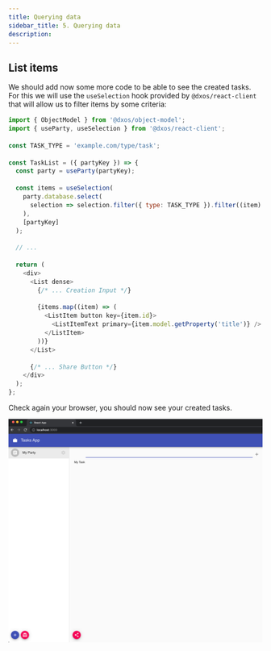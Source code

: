 ```yaml
---
title: Querying data
sidebar_title: 5. Querying data
description: 
---
```


## List items

We should add now some more code to be able to see the created tasks. For this we will use the `useSelection` hook provided by `@dxos/react-client` that will allow us to filter items by some criteria:

```jsx:title=src/components/TaskList.js
import { ObjectModel } from '@dxos/object-model';
import { useParty, useSelection } from '@dxos/react-client';

const TASK_TYPE = 'example.com/type/task';

const TaskList = ({ partyKey }) => {
  const party = useParty(partyKey);

  const items = useSelection(
    party.database.select(
      selection => selection.filter({ type: TASK_TYPE }).filter((item) => !item.model.getProperty('deleted')).items
    ),
    [partyKey]
  );

  // ...

  return (
    <div>
      <List dense>
        {/* ... Creation Input */}

        {items.map((item) => (
          <ListItem button key={item.id}>
            <ListItemText primary={item.model.getProperty('title')} />
          </ListItem>
        ))}
      </List>

      {/* ... Share Button */}
    </div>
  );
};
```

Check again your browser, you should now see your created tasks.

![data](images/data-03.png)
